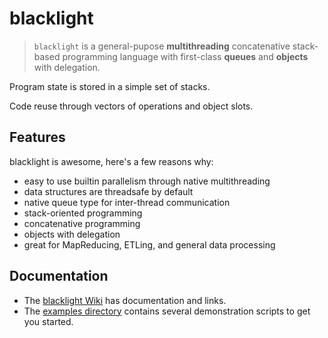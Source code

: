 blacklight
==========

> `blacklight` is a general-pupose **multithreading** concatenative stack-based programming language
with first-class **queues** and **objects** with delegation.

Program state is stored in a simple set of stacks.

Code reuse through vectors of operations and object slots.


Features
--------

blacklight is awesome, here's a few reasons why:

- easy to use builtin parallelism through native multithreading
- data structures are threadsafe by default
- native queue type for inter-thread communication
- stack-oriented programming
- concatenative programming
- objects with delegation 
- great for MapReducing, ETLing, and general data processing


Documentation
-------------

- The [blacklight Wiki](https://github.com/acook/blacklight/wiki) has documentation and links.
- The [examples directory](https://github.com/acook/blacklight/tree/master/examples) contains several demonstration scripts to get you started.
